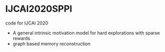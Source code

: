 # IJCAI2020SPPI
code for IJCAI 2020

+ A general intrinsic motivation model for hard explorations with sparse rewards
+ graph based memory reconstruction
